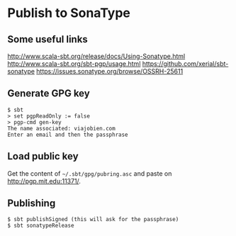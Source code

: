# Publish to SonaType

## Some useful links

http://www.scala-sbt.org/release/docs/Using-Sonatype.html
http://www.scala-sbt.org/sbt-pgp/usage.html
https://github.com/xerial/sbt-sonatype
https://issues.sonatype.org/browse/OSSRH-25611

## Generate GPG key

    $ sbt
    > set pgpReadOnly := false
    > pgp-cmd gen-key
    The name associated: viajobien.com
    Enter an email and then the passphrase

## Load public key

Get the content of `~/.sbt/gpg/pubring.asc` and paste on http://pgp.mit.edu:11371/.

## Publishing

    $ sbt publishSigned (this will ask for the passphrase)
    $ sbt sonatypeRelease

